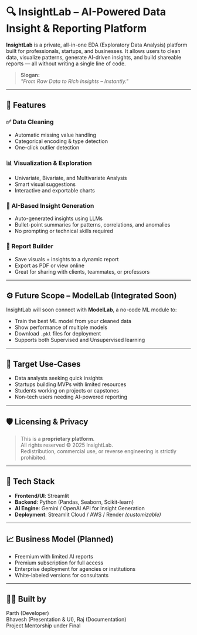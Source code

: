 # 🔍 InsightLab – AI-Powered Data Insight & Reporting Platform

**InsightLab** is a private, all-in-one EDA (Exploratory Data Analysis) platform built for professionals, startups, and businesses. It allows users to clean data, visualize patterns, generate AI-driven insights, and build shareable reports — all without writing a single line of code.

> **Slogan:**  
> *"From Raw Data to Rich Insights – Instantly."*

---

## 🚀 Features

### ✅ Data Cleaning
- Automatic missing value handling  
- Categorical encoding & type detection  
- One-click outlier detection  

### 📊 Visualization & Exploration
- Univariate, Bivariate, and Multivariate Analysis  
- Smart visual suggestions  
- Interactive and exportable charts  

### 🧠 AI-Based Insight Generation
- Auto-generated insights using LLMs  
- Bullet-point summaries for patterns, correlations, and anomalies  
- No prompting or technical skills required  

### 📄 Report Builder
- Save visuals + insights to a dynamic report  
- Export as PDF or view online  
- Great for sharing with clients, teammates, or professors  

---

## ⚙️ Future Scope – ModelLab (Integrated Soon)

InsightLab will soon connect with **ModelLab**, a no-code ML module to:
- Train the best ML model from your cleaned data
- Show performance of multiple models
- Download `.pkl` files for deployment
- Supports both Supervised and Unsupervised learning

---

## 💼 Target Use-Cases

- Data analysts seeking quick insights  
- Startups building MVPs with limited resources  
- Students working on projects or capstones  
- Non-tech users needing AI-powered reporting  

---

## 🛡️ Licensing & Privacy

> This is a **proprietary platform**.  
> All rights reserved © 2025 InsightLab.  
> Redistribution, commercial use, or reverse engineering is strictly prohibited.

---

## 🧩 Tech Stack

- **Frontend/UI**: Streamlit  
- **Backend**: Python (Pandas, Seaborn, Scikit-learn)  
- **AI Engine**: Gemini / OpenAI API for Insight Generation  
- **Deployment**: Streamlit Cloud / AWS / Render *(customizable)*  

---

## 📈 Business Model (Planned)

- Freemium with limited AI reports  
- Premium subscription for full access  
- Enterprise deployment for agencies or institutions  
- White-labeled versions for consultants  

---

## 🙋‍♂️ Built by

Parth (Developer)  
Bhavesh (Presentation & UI), Raj (Documentation)  
Project Mentorship under Final
